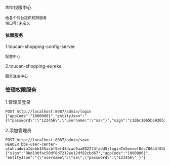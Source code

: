 ###权限中心
    
    给各个后台提供权限服务
    端口号:未定义
   

#### 依赖服务
1.toucan-shopping-config-server

    配置中心
    
2.toucan-shopping-eureka
    
    服务注册中心


### 管理权限服务
1.管理员登录
    
    POST http://localhost:8087/admin/login
    {"appCode":"10000001","entityJson":"{\"password\":\"123456\",\"username\":\"sa\"}","sign":"c10bc10b5ba92053797b2ae000d1d452"}

2.添加管理员

    POST http://localhost:8087/admin/save
    HEADER bbs-user-center-atuh:adminId=bb155acbf5ef43dcac9aa892274fadd5;loginToken=ef8ec700a3f04badae5e3cd100162d9e
    {"sign":"9bd190fac50df8d7212ee12df82cbd67","appCode":"10000001", "entityJson":"{\"username\":\"sa\",\"password\":\"123456\" }"}
   
